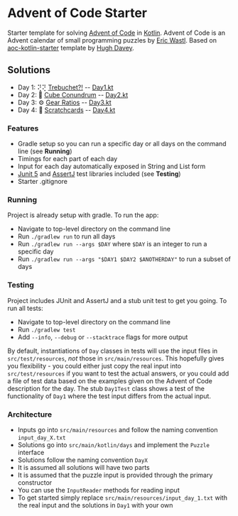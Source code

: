 # Advent of Code Starter

Starter template for solving [Advent of Code](https://adventofcode.com/) in [Kotlin](https://kotlinlang.org/). 
Advent of Code is an Advent calendar of small programming puzzles by [Eric Wastl](http://was.tl/). 
Based on [aoc-kotlin-starter](https://github.com/hughjdavey/aoc-kotlin-starter) template by [Hugh Davey](https://github.com/hughjdavey).

## Solutions

- Day 1: ⢝⢝ [Trebuchet?!](https://adventofcode.com/2023/day/1) -- [Day1.kt](https://github.com/andilau/advent-of-code-2023/blob/main/src/main/kotlin/days/Day1.kt)
- Day 2: 🎲 [Cube Conundrum](https://adventofcode.com/2023/day/2) -- [Day2.kt](https://github.com/andilau/advent-of-code-2023/blob/main/src/main/kotlin/days/Day2.kt)
- Day 3: ⚙️ [Gear Ratios](https://adventofcode.com/2023/day/3) -- [Day3.kt](https://github.com/andilau/advent-of-code-2023/blob/main/src/main/kotlin/days/Day3.kt)
- Day 4: 🎴️ [Scratchcards](https://adventofcode.com/2023/day/4) -- [Day4.kt](https://github.com/andilau/advent-of-code-2023/blob/main/src/main/kotlin/days/Day4.kt)

### Features

* Gradle setup so you can run a specific day or all days on the command line (see **Running**)
* Timings for each part of each day
* Input for each day automatically exposed in String and List form
* [Junit 5](https://junit.org/junit5/) and [AssertJ](https://assertj.github.io/doc/) test libraries included (see **Testing**)
* Starter .gitignore

### Running

Project is already setup with gradle. To run the app:

* Navigate to top-level directory on the command line
* Run `./gradlew run` to run all days
* Run `./gradlew run --args $DAY` where `$DAY` is an integer to run a specific day
* Run `./gradlew run --args "$DAY1 $DAY2 $ANOTHERDAY"` to run a subset of days

### Testing

Project includes JUnit and AssertJ and a stub unit test to get you going. To run all tests:

* Navigate to top-level directory on the command line
* Run `./gradlew test`
* Add `--info`, `--debug` or `--stacktrace` flags for more output

By default, instantiations of `Day` classes in tests will use the input files in `src/test/resources`, _not_ those
in `src/main/resources`. This hopefully gives you flexibility - you could either just copy the real input
into `src/test/resources` if you want to test the actual answers, or you could add a file of test data based on the
examples given on the Advent of Code description for the day. The stub `Day1Test` class shows a test of the
functionality of `Day1` where the test input differs from the actual input.

### Architecture

* Inputs go into `src/main/resources` and follow the naming convention `input_day_X.txt`
* Solutions go into `src/main/kotlin/days` and implement the `Puzzle` interface
* Solutions follow the naming convention `DayX`
* It is assumed all solutions will have two parts
* It is assumed that the puzzle input is provided through the primary constructor
* You can use the `InputReader` methods for reading input
* To get started simply replace `src/main/resources/input_day_1.txt` with the real input and the solutions in `Day1` with your own